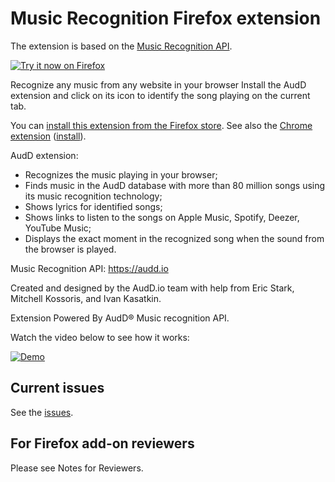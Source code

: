 # Music Recognition Firefox extension

The extension is based on the [Music Recognition API](https://audd.io).

<a target="_blank" href="https://audd.cc/firefox">![Try it now on Firefox](https://extensionworkshop.com/assets/img/documentation/publish/get-the-addon-178x60px.dad84b42.png "Click here to install this extension from the addons.mozilla.org")</a>

Recognize any music from any website in your browser
Install the AudD extension and click on its icon to identify the song playing on the current tab.

You can [install this extension from the Firefox store](https://audd.cc/firefox). See also the [Chrome extension](https://github.com/AudDMusic/chrome-extension) ([install](https://audd.cc/chrome)).

AudD extension:
- Recognizes the music playing in your browser;
- Finds music in the AudD database with more than 80 million songs using its music recognition technology;
- Shows lyrics for identified songs;
- Shows links to listen to the songs on Apple Music, Spotify, Deezer, YouTube Music;
- Displays the exact moment in the recognized song when the sound from the browser is played.

Music Recognition API: https://audd.io

Created and designed by the AudD.io team with help from Eric Stark, Mitchell Kossoris, and Ivan Kasatkin.

Extension Powered By AudD® Music recognition API.

Watch the video below to see how it works:

[![Demo](https://img.youtube.com/vi/xcASh3kdKp0/maxresdefault.jpg)](https://www.youtube.com/watch?v=xcASh3kdKp0)


## Current issues

See the [issues](https://github.com/AudDMusic/firefox-extension/issues).

## For Firefox add-on reviewers

Please see Notes for Reviewers.
